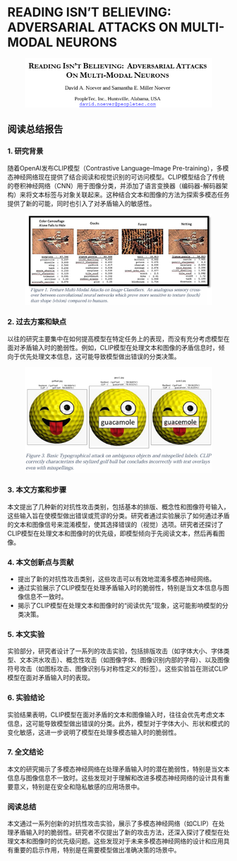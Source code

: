 # READING ISN’T BELIEVING:  ADVERSARIAL ATTACKS  ON MULTI-MODAL NEURONS

<figure><img src="../.gitbook/assets/image (5) (1) (1) (1) (1) (1) (1) (1) (1) (1) (1) (1) (1) (1) (1) (1) (1) (1) (1) (1) (1) (1) (1) (1) (1) (1) (1) (1) (1) (1) (1) (1) (1) (1) (1) (1) (1) (1) (1) (1) (1) (1) (1) (1) (1).png" alt=""><figcaption></figcaption></figure>

## 阅读总结报告

### 1. 研究背景

随着OpenAI发布CLIP模型（Contrastive Language–Image Pre-training），多模态神经网络现在提供了结合阅读和视觉识别的可访问模型。CLIP模型结合了传统的卷积神经网络（CNN）用于图像分类，并添加了语言变换器（编码器-解码器架构）来将文本标签与对象关联起来。这种结合文本和图像的方法为探索多模态任务提供了新的可能，同时也引入了对矛盾输入的敏感性。

<figure><img src="../.gitbook/assets/image (6) (1) (1) (1) (1) (1) (1) (1) (1) (1) (1) (1) (1) (1) (1) (1) (1) (1) (1) (1) (1) (1) (1) (1) (1) (1) (1) (1) (1) (1) (1) (1) (1) (1) (1) (1) (1) (1) (1) (1) (1) (1) (1).png" alt=""><figcaption></figcaption></figure>

### 2. 过去方案和缺点

以往的研究主要集中在如何提高模型在特定任务上的表现，而没有充分考虑模型在面对矛盾输入时的脆弱性。例如，CLIP模型在处理文本和图像的矛盾信息时，倾向于优先处理文本信息，这可能导致模型做出错误的分类决策。

<figure><img src="../.gitbook/assets/image (7) (1) (1) (1) (1) (1) (1) (1) (1) (1) (1) (1) (1) (1) (1) (1) (1) (1) (1) (1) (1) (1) (1) (1) (1) (1) (1) (1) (1) (1) (1) (1) (1) (1) (1) (1).png" alt=""><figcaption></figcaption></figure>

### 3. 本文方案和步骤

本文提出了几种新的对抗性攻击类别，包括基本的排版、概念性和图像符号输入，这些输入旨在使模型做出错误或荒谬的分类。研究者通过实验展示了如何通过矛盾的文本和图像信号来混淆模型，使其选择错误的（视觉）选项。研究者还探讨了CLIP模型在处理文本和图像时的优先级，即模型倾向于先阅读文本，然后再看图像。

### 4. 本文创新点与贡献

* 提出了新的对抗性攻击类别，这些攻击可以有效地混淆多模态神经网络。
* 通过实验展示了CLIP模型在处理矛盾输入时的脆弱性，特别是当文本信息与图像信息不一致时。
* 揭示了CLIP模型在处理文本和图像时的“阅读优先”现象，这可能影响模型的分类决策。

### 5. 本文实验

实验部分，研究者设计了一系列的攻击实验，包括排版攻击（如字体大小、字体类型、文本洪水攻击）、概念性攻击（如图像字体、图像识别内部的字母）、以及图像符号攻击（如图标攻击、图像识别与对称性定义的标签）。这些实验旨在测试CLIP模型在面对矛盾输入时的表现。

### 6. 实验结论

实验结果表明，CLIP模型在面对矛盾的文本和图像输入时，往往会优先考虑文本信息，这可能导致模型做出错误的分类。此外，模型对于字体大小、形状和模式的变化敏感，这进一步说明了模型在处理多模态输入时的脆弱性。

### 7. 全文结论

本文的研究揭示了多模态神经网络在处理矛盾输入时的潜在脆弱性，特别是当文本信息与图像信息不一致时。这些发现对于理解和改进多模态神经网络的设计具有重要意义，特别是在安全和隐私敏感的应用场景中。

### 阅读总结

本文通过一系列创新的对抗性攻击实验，展示了多模态神经网络（如CLIP）在处理矛盾输入时的脆弱性。研究者不仅提出了新的攻击方法，还深入探讨了模型在处理文本和图像时的优先级问题。这些发现对于未来多模态神经网络的设计和应用具有重要的启示作用，特别是在需要模型做出准确决策的场景中。
